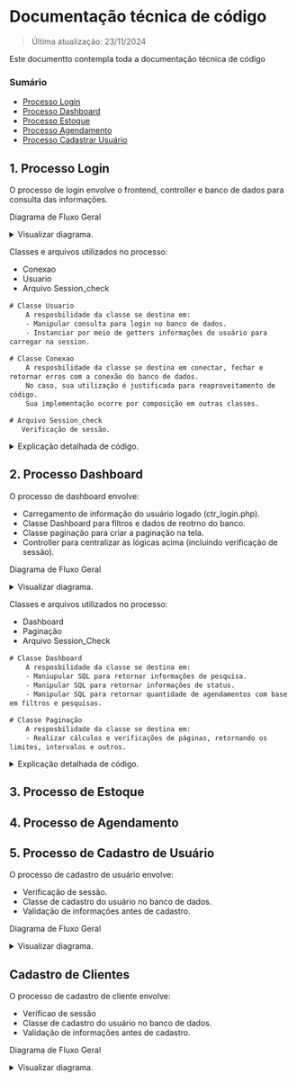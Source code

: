 # Documentação técnica de código

> Última atualização: 23/11/2024

Este documentto contempla toda a documentação técnica de código

### Sumário

- [Processo Login](#1-processo-login)
- [Processo Dashboard](#2-processo-dashboard)
- [Processo Estoque](#3-processo-de-estoque)
- [Processo Agendamento](#4-processo-de-agendamento)
- [Processo Cadastrar Usuário](#5-processo-de-cadastro-de-usuário)


## 1. Processo Login

O processo de login envolve o frontend, controller e banco de dados para consulta das informações.

Diagrama de Fluxo Geral
<details>
    <summary>Visualizar diagrama.</summary>
    <h3>Diagrama de Fluxo de Login</h3> 
    <img src="./assets/login_fluxo_geral.png" alt="Fluxo Geral de Login"><br><br>

</details>

Classes e arquivos utilizados no processo:
- Conexao
- Usuario
- Arquivo Session_check

```
# Classe Usuario
    A resposbilidade da classe se destina em:
    - Manipular consulta para login no banco de dados.
    - Instanciar por meio de getters informações do usuário para carregar na session.
```
```
# Classe Conexao
    A resposbilidade da classe se destina em conectar, fechar e retornar erros com a conexão do banco de dados.
    No caso, sua utilização é justificada para reaproveitamento de código.
    Sua implementação ocorre por composição em outras classes.
```
```
# Arquivo Session_check
   Verificação de sessão.
```
<details>
    <summary>Explicação detalhada de código.</summary>
    Explicações:

    ```php
    // Será implementado.
    ```
    
</details>

## 2. Processo Dashboard

O processo de dashboard envolve:

- Carregamento de informação do usuário logado (ctr_login.php).
- Classe Dashboard para filtros e dados de reotrno do banco.
- Classe paginação para criar a paginação na tela.
- Controller para centralizar as lógicas acima (incluindo verificação de sessão).

Diagrama de Fluxo Geral
<details>
    <summary>Visualizar diagrama.</summary>
    <h3>Diagrama de Fluxo de Dashboard</h3> 
    <img src="./assets/dashboard_fluxo_geral.png" alt="Fluxo Geral de Dashboard"><br><br>

</details>

Classes e arquivos utilizados no processo:
- Dashboard
- Paginação
- Arquivo Session_Check

```
# Classe Dashboard
    A resposbilidade da classe se destina em:
    - Maniupular SQL para retornar informações de pesquisa.
    - Manipular SQL para retornar informações de status.
    - Manipular SQL para retornar quantidade de agendamentos com base em filtros e pesquisas.
```
```
# Classe Paginação
    A resposbilidade da classe se destina em:
    - Realizar cálculos e verificações de páginas, retornando os limites, intervalos e outros.
```
<details>
    <summary>Explicação detalhada de código.</summary>
    Explicações:

    ```php
    // Será implementado.
    ```
    
</details>

## 3. Processo de Estoque

## 4. Processo de Agendamento

## 5. Processo de Cadastro de Usuário

O processo de cadastro de usuário envolve:
- Verificação de sessão.
- Classe de cadastro do usuário no banco de dados.
- Validação de informações antes de cadastro.

Diagrama de Fluxo Geral
<details>
    <summary>Visualizar diagrama.</summary>
    <h3>Diagrama de Fluxo de Cadastro</h3> 
    <img src="./assets/cadastro_usuario_fluxo.jpg" alt="Fluxo Geral de Cadastro"><br><br>

</details>

## Cadastro de Clientes

O processo de cadastro de cliente envolve:
- Verificao de sessão
- Classe de cadastro do usuário no banco de dados.
- Validação de informações antes de cadastro.

Diagrama de Fluxo Geral

<details>
    <summary>Visualizar diagrama.</summary>
    <h3>Diagrama de Fluxo de Cadastro de Clientes</h3> 
    <img src="./assets/cadastro_clientes_fluxo.jpg" alt="Fluxo Geral de Cadastro de Cliente"><br><br>

</details>

